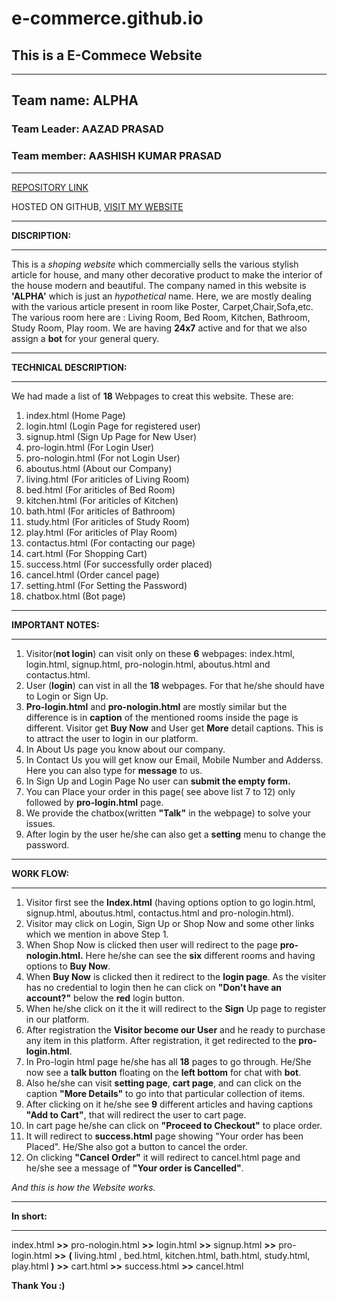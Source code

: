 # e-commerce.github.io
## This is a E-Commece Website
____

 ## Team name: ALPHA

### Team Leader: AAZAD PRASAD

### Team member: AASHISH KUMAR PRASAD
___




[REPOSITORY LINK](https://github.com/aazadprasad/e-commerce.github.io.git "Repository link")

HOSTED ON GITHUB,
[VISIT MY WEBSITE](https://aazadprasad.github.io/e-commerce.github.io/ "Website link") 
___


**DISCRIPTION:**
___

This is a _shoping website_ which commercially sells the various stylish article for house, and many other decorative product to make the interior of the house modern and beautiful. 
The company named in this website is **'ALPHA'** which is just an _hypothetical_ name. Here, we are mostly dealing with the various article present in room like Poster, Carpet,Chair,Sofa,etc.
The various room here are : Living Room, Bed Room, Kitchen, Bathroom, Study Room, Play room. We are having **24x7** active and for that we also assign a **bot** for your general query.

___
**TECHNICAL DESCRIPTION:**
___

We had made a list of **18** Webpages to creat this website.
These are:
1. index.html		(Home Page)
2. login.html 		(Login Page for registered user)
3. signup.html		(Sign Up Page for New User)
4. pro-login.html 	(For Login User)
5. pro-nologin.html	(For not Login User)
6. aboutus.html 	(About our Company)
7. living.html 		(For ariticles of Living Room)
8. bed.html 		(For ariticles of Bed Room)
9. kitchen.html 	(For ariticles of Kitchen)
10. bath.html 		(For ariticles of Bathroom)
11. study.html 		(For ariticles of Study Room)
12. play.html 		(For ariticles of Play Room)
13. contactus.html 	(For contacting our page)
14. cart.html 		(For Shopping Cart)
15. success.html 	(For successfully order placed)
16. cancel.html 	(Order cancel page)
17. setting.html 	(For Setting the Password)
18. chatbox.html 	(Bot page)


___
**IMPORTANT NOTES:**
___

1. Visitor(**not login**) can visit only on these **6** webpages: index.html, login.html, signup.html, pro-nologin.html, aboutus.html and contactus.html.
1. User (**login**) can vist in all the **18** webpages. For that he/she should have to Login or Sign Up.
1. **Pro-login.html** and **pro-nologin.html** are mostly similar but the difference is in **caption** of the mentioned rooms inside the page is different. Visitor get **Buy Now** and User get **More** detail captions. This is to attract the user to login in our platform.
1. In About Us page you know about our company.
1. In Contact Us you will get know our Email, Mobile Number and Adderss. Here you can also type for **message** to us.
1. In Sign Up and Login Page No user can **submit the empty form.**
1. You can Place your order in this page( see above list 7 to 12) only followed by **pro-login.html** page.
1. We provide the chatbox(written **"Talk"** in the webpage) to solve your issues. 
1. After login by the user he/she can also get a **setting** menu to change the password.


___
**WORK FLOW:**
___

1. Visitor first see the **Index.html** (having options option to go login.html, signup.html, aboutus.html, contactus.html and pro-nologin.html).
1. Visitor may click on Login, Sign Up or Shop Now and some other links which we mention in above Step 1.
1. When Shop Now is clicked then user will redirect to the page **pro-nologin.html.** Here he/she can see the **six** different rooms and having options to **Buy Now**.
1. When **Buy Now** is clicked then it redirect to the **login page**. As the visiter has no credential to login then he can click on **"Don't have an account?"** below the **red** login button.
1. When he/she click on it the it will redirect to the **Sign** Up page to register in our platform.
1. After registration the **Visitor become our User** and he ready to purchase any item in this platform. After registration, it get redirected to the **pro-login.html**.
1. In Pro-login html page he/she has all **18** pages to go through. He/She now see a **talk button** floating on the **left bottom** for chat with **bot**.
1. Also he/she can visit **setting page**, **cart page**, and can click on the caption **"More Details"** to go into that particular collection of items.
1. After clicking on it he/she see **9** different articles and having captions **"Add to Cart"**, that will redirect the user to cart page.
1. In cart page he/she can click on **"Proceed to Checkout"** to place order.
1. It will redirect to **success.html** page showing "Your order has been Placed". He/She also got a button to cancel the order.
1. On clicking **"Cancel Order"** it will redirect to cancel.html page and he/she see a message of **"Your order is Cancelled"**.
	
_And this is how the Website works._

___
**In short:**
___

index.html **>>** pro-nologin.html **>>** login.html **>>** signup.html **>>** pro-login.html **>>** **(** living.html , bed.html, kitchen.html, bath.html, study.html, play.html **)** **>>** cart.html **>>** success.html **>>** cancel.html

**Thank You :)**
